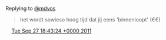Replying to [@mdvos](https://twitter.com/@mdvos/status/118669783335055360)

> het wordt sowieso hoog tijd dat jij eens 'binnenloopt' \(€€\)

<img src="../../media/tweet.ico" width="12" /> [Tue Sep 27 18:43:24 +0000 2011](https://twitter.com/DromerDenker/status/118757649394319360)